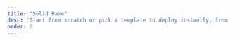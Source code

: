```yaml
---
title: "Solid Base"
desc: "Start from scratch or pick a template to deploy instantly, from bots to blogs."
order: 0
---
```

<svg
    width="100%"
    height="100%"
    viewBox="0 0 24 24"
    fill="none"
    stroke-width="2"
    stroke-linecap="round"
    stroke-linejoin="round"
    class="feather feather-zap stroke-ternary"
    ><path d="M13 2 3 14h9l-1 8 10-12h-9l1-8z"></path>
</svg>